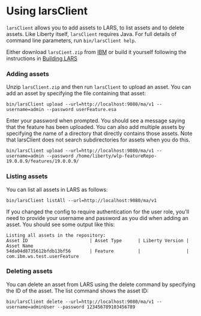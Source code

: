 # Using larsClient

`larsClient` allows you to add assets to LARS, to list assets and to delete assets. Like Liberty itself, `larsClient` requires Java. For full details of command line parameters, run `bin/larsClient help`.

Either download `larsCient.zip` from [IBM](http://public.dhe.ibm.com/ibmdl/export/pub/software/websphere/wasdev/downloads/wlp/LARS/larsClient.zip) or build it yourself following the instructions in [Building LARS](BUILDING.md)

### Adding assets

Unzip `larsClient.zip` and then run `larsClient` to upload an asset. You can add an asset by specifying the file containing that asset:

`bin/larsClient upload --url=http://localhost:9080/ma/v1 --username=admin --password userFeature.esa`

Enter your password when prompted. You should see a message saying that the feature has been uploaded. You can also add multiple assets by specifying the name of a directory that directly contains those assets. Note that larsClient does not search subdirectories for assets when you do this.

`bin/larsClient upload --url=http://localhost:9080/ma/v1 --username=admin --password /home/liberty/wlp-featureRepo-19.0.0.9/features/19.0.0.9/`

### Listing assets

You can list all assets in LARS as follows:

    bin/larsClient listAll --url=http://localhost:9080/ma/v1

If you changed the config to require authentication for the user role,
you'll need to provide your username and password as you did when
adding an asset. You should see some output like this:

    Listing all assets in the repository:
    Asset ID                       | Asset Type      | Liberty Version | Asset Name
    54da04d8735612bfdb13bf56       | Feature         |                 | com.ibm.ws.test.userFeature

### Deleting assets

You can delete an asset from LARS using the delete command by specifying the ID of the asset. The list command shows the asset ID:

    bin/larsClient delete --url=http://localhost:9080/ma/v1 --username=adminUser --password 123456789103456789
